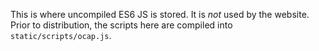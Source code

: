 This is where uncompiled ES6 JS is stored. It is *not* used by the website. Prior to distribution, the scripts here are compiled into `static/scripts/ocap.js`.